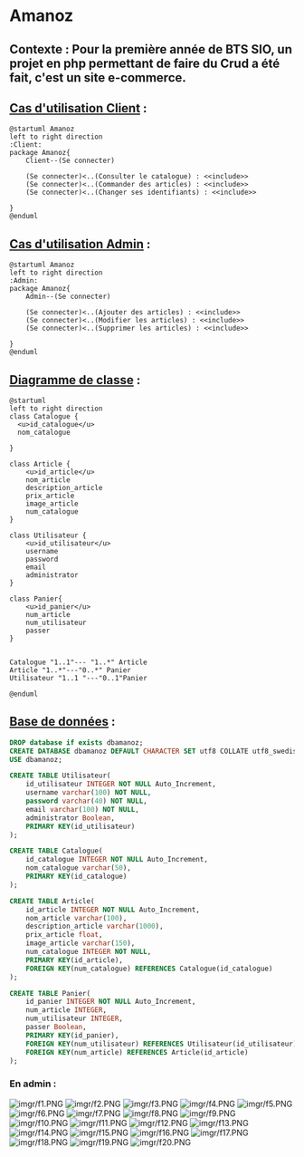 # Amanoz

## Contexte : Pour la première année de BTS SIO, un projet en php permettant de faire  du Crud a été fait, c'est un site e-commerce.

## <u>Cas d'utilisation Client</u> :

```plantuml
@startuml Amanoz
left to right direction
:Client:
package Amanoz{
    Client--(Se connecter)
    
    (Se connecter)<..(Consulter le catalogue) : <<include>>
	(Se connecter)<..(Commander des articles) : <<include>>
	(Se connecter)<..(Changer ses identifiants) : <<include>>
	
}
@enduml
```

## <u>Cas d'utilisation Admin</u> :
```plantuml
@startuml Amanoz
left to right direction
:Admin:
package Amanoz{
    Admin--(Se connecter)
    
    (Se connecter)<..(Ajouter des articles) : <<include>>
	(Se connecter)<..(Modifier les articles) : <<include>>
	(Se connecter)<..(Supprimer les articles) : <<include>>
	
}
@enduml
```
## <u>Diagramme de classe</u> :

```plantuml
@startuml
left to right direction
class Catalogue {
  <u>id_catalogue</u>
  nom_catalogue

}

class Article {
    <u>id_article</u>
    nom_article
    description_article
    prix_article
    image_article
    num_catalogue
}

class Utilisateur {
    <u>id_utilisateur</u>
    username
    password
    email
    administrator
}

class Panier{
    <u>id_panier</u>
    num_article
    num_utilisateur
	passer
}


Catalogue "1..1"--- "1..*" Article
Article "1..*"---"0..*" Panier
Utilisateur "1..1 "---"0..1"Panier

@enduml
```

## <u>Base de données</u> :

```sql
DROP database if exists dbamanoz;
CREATE DATABASE dbamanoz DEFAULT CHARACTER SET utf8 COLLATE utf8_swedish_ci;
USE dbamanoz;

CREATE TABLE Utilisateur(
	id_utilisateur INTEGER NOT NULL Auto_Increment,
	username varchar(100) NOT NULL,
	password varchar(40) NOT NULL,
	email varchar(100) NOT NULL,
	administrator Boolean,
	PRIMARY KEY(id_utilisateur)
);

CREATE TABLE Catalogue(
	id_catalogue INTEGER NOT NULL Auto_Increment,
	nom_catalogue varchar(50),
	PRIMARY KEY(id_catalogue)
);

CREATE TABLE Article(
	id_article INTEGER NOT NULL Auto_Increment,
	nom_article varchar(100),
	description_article varchar(1000),
	prix_article float,
	image_article varchar(150),
	num_catalogue INTEGER NOT NULL,
	PRIMARY KEY(id_article),
	FOREIGN KEY(num_catalogue) REFERENCES Catalogue(id_catalogue)
);

CREATE TABLE Panier(
	id_panier INTEGER NOT NULL Auto_Increment,
	num_article INTEGER,
	num_utilisateur INTEGER,
	passer Boolean,
	PRIMARY KEY(id_panier),
	FOREIGN KEY(num_utilisateur) REFERENCES Utilisateur(id_utilisateur),
	FOREIGN KEY(num_article) REFERENCES Article(id_article)
);

```

### En admin :


![imgr/f1.PNG](imgr/f1.PNG)
![imgr/f2.PNG](imgr/f2.PNG)
![imgr/f3.PNG](imgr/f3.PNG)
![imgr/f4.PNG](imgr/f4.PNG)
![imgr/f5.PNG](imgr/f5.PNG)
![imgr/f6.PNG](imgr/f6.PNG)
![imgr/f7.PNG](imgr/f7.PNG)
![imgr/f8.PNG](imgr/f8.PNG)
![imgr/f9.PNG](imgr/f9.PNG)
![imgr/f10.PNG](imgr/f10.PNG)
![imgr/f11.PNG](imgr/f11.PNG)
![imgr/f12.PNG](imgr/f12.PNG)
![imgr/f13.PNG](imgr/f13.PNG)
![imgr/f14.PNG](imgr/f14.PNG)
![imgr/f15.PNG](imgr/f15.PNG)
![imgr/f16.PNG](imgr/f16.PNG)
![imgr/f17.PNG](imgr/f17.PNG)
![imgr/f18.PNG](imgr/f18.PNG)
![imgr/f19.PNG](imgr/f19.PNG)
![imgr/f20.PNG](imgr/f20.PNG)